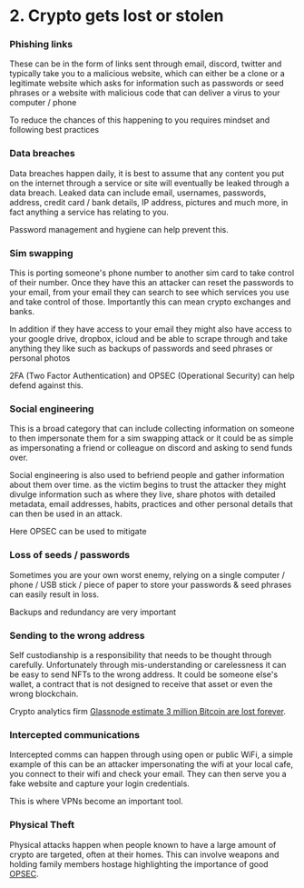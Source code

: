 # 2. Crypto gets lost or stolen

### **Phishing links**

These can be in the form of links sent through email, discord, twitter and typically take you to a malicious website, which can either be a clone or a legitimate website which asks for information such as passwords or seed phrases or a website with malicious code that can deliver a virus to your computer / phone&#x20;

To reduce the chances of this happening to you requires mindset and following best practices

### **Data breaches**&#x20;

Data breaches happen daily, it is best to assume that any content you put on the internet through a service or site will eventually be leaked through a data breach. Leaked data can include email, usernames, passwords, address, credit card / bank details, IP address, pictures and much more, in fact anything a service has relating to you.

Password management and hygiene can help prevent this.

### **Sim swapping**&#x20;

This is porting someone's phone number to another sim card to take control of their number. Once they have this an attacker can reset the passwords to your email, from your email they can search to see which services you use and take control of those. Importantly this can mean crypto exchanges and banks.

In addition if they have access to your email they might also have access to your google drive, dropbox, icloud and be able to scrape through and take anything they like such as backups of passwords and seed phrases or personal photos

2FA (Two Factor Authentication) and OPSEC (Operational Security) can help defend against this.

### **Social engineering**&#x20;

This is a broad category that can include collecting information on someone to then impersonate them for a sim swapping attack or it could be as simple as impersonating a friend or colleague on discord and asking to send funds over.&#x20;

Social engineering is also used to befriend people and gather information about them over time. as the victim begins to trust the attacker they might divulge information such as where they live, share photos with detailed metadata, email addresses, habits, practices and other personal details that can then be used in an attack.

Here OPSEC can be used to mitigate

### Loss of seeds / passwords&#x20;

Sometimes you are your own worst enemy, relying on a single computer / phone / USB stick / piece of paper to store your passwords & seed phrases can easily result in loss.

Backups and redundancy are very important

### Sending to the wrong address

Self custodianship is a responsibility that needs to be thought through carefully. Unfortunately through mis-understanding or carelessness it can be easy to send NFTs to the wrong address. It could be someone else's wallet, a contract that is not designed to receive that asset or even the wrong blockchain.

Crypto analytics firm [Glassnode estimate 3 million Bitcoin are lost forever](https://insights.glassnode.com/bitcoin-liquid-supply/).

### **Intercepted communications**&#x20;

Intercepted comms can happen through using open or public WiFi, a simple example of this can be an attacker impersonating the wifi at your local cafe, you connect to their wifi and check your email. They can then serve you a fake website and capture your login credentials.&#x20;

This is where VPNs become an important tool.

### Physical Theft

Physical attacks happen when people known to have a large amount of crypto are targeted, often at their homes. This can involve weapons and holding family members hostage highlighting the importance of good [OPSEC](3.-protect-yourself.md#opsec-operational-security).&#x20;
